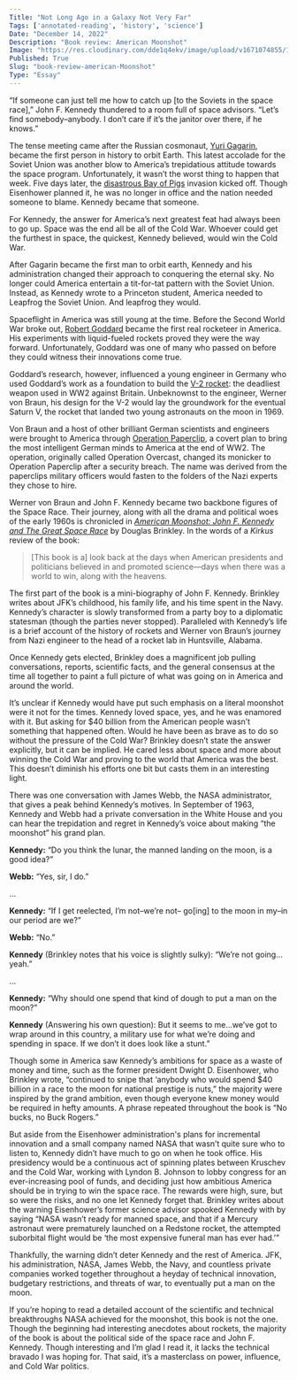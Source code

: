 ```yaml
---
Title: "Not Long Ago in a Galaxy Not Very Far"
Tags: ['annotated-reading', 'history', 'science']
Date: "December 14, 2022"
Description: "Book review: American Moonshot"
Image: "https://res.cloudinary.com/dde1q4ekv/image/upload/v1671074855/160210200403-01-john-f-kennedy-life-and-career-restricted_bq3xij.jpg"
Published: True
Slug: "book-review-american-Moonshot"
Type: "Essay"
---
```


“If someone can just tell me how to catch up [to the Soviets in the space race],” John F. Kennedy thundered to a room full of space advisors. “Let’s find somebody–anybody. I don’t care if it’s the janitor over there, if he knows.”

The tense meeting came after the Russian cosmonaut, [Yuri Gagarin](https://en.wikipedia.org/wiki/Yuri_Gagarin), became the first person in history to orbit Earth. This latest accolade for the Soviet Union was another blow to America’s trepidatious attitude towards the space program. Unfortunately, it wasn’t the worst thing to happen that week. Five days later, the [disastrous Bay of Pigs](https://www.thenewsherald.com/2021/04/18/bay-of-pigs-was-jfks-responsibility/#:~:text=U.S.%20involvement%20in%20the%20Bay,Pigs%20and%20took%20complete%20blame) invasion kicked off. Though Eisenhower planned it, he was no longer in office and the nation needed someone to blame. Kennedy became that someone.

For Kennedy, the answer for America’s next greatest feat had always been to go up. Space was the end all be all of the Cold War. Whoever could get the furthest in space, the quickest, Kennedy believed, would win the Cold War.

After Gagarin became the first man to orbit earth, Kennedy and his administration changed their approach to conquering the eternal sky. No longer could America entertain a tit-for-tat pattern with the Soviet Union. Instead, as Kennedy wrote to a Princeton student, America needed to Leapfrog the Soviet Union. And leapfrog they would.

Spaceflight in America was still young at the time. Before the Second World War broke out, [Robert Goddard](https://en.wikipedia.org/wiki/Robert_H._Goddard) became the first real rocketeer in America. His experiments with liquid-fueled rockets proved they were the way forward. Unfortunately, Goddard was one of many who passed on before they could witness their innovations come true.

Goddard’s research, however, influenced a young engineer in Germany who used Goddard’s work as a foundation to build the [V-2 rocket](https://airandspace.si.edu/collection-objects/missile-surface-surface-v-2-4/nasm_A19600342000#:~:text=The%20V%2D2%20rocket%2C%20developed,fuel%20rockets%20and%20launch%20vehicles): the deadliest weapon used in WW2 against Britain. Unbeknownst to the engineer, Werner von Braun, his design for the V-2 would lay the groundwork for the eventual Saturn V, the rocket that landed two young astronauts on the moon in 1969.

Von Braun and a host of other brilliant German scientists and engineers were brought to America through [Operation Paperclip](https://en.wikipedia.org/wiki/Operation_Paperclip), a covert plan to bring the most intelligent German minds to America at the end of WW2. The operation, originally called Operation Overcast, changed its monicker to Operation Paperclip after a security breach. The name was derived from the paperclips military officers would fasten to the folders of the Nazi experts they chose to hire.

Werner von Braun and John F. Kennedy became two backbone figures of the Space Race. Their journey, along with all the drama and political woes of the early 1960s is chronicled in *[American Moonshot: John F. Kennedy and The Great Space Race](https://www.amazon.com/American-Moonshot-Kennedy-Great-Space/dp/006265506X)* by Douglas Brinkley. In the words of a *Kirkus* review of the book:

> [This book is a] look back at the days when American presidents and politicians believed in and promoted science—days when there was a world to win, along with the heavens.
> 

The first part of the book is a mini-biography of John F. Kennedy. Brinkley writes about JFK’s childhood, his family life, and his time spent in the Navy. Kennedy’s character is slowly transformed from a party boy to a diplomatic statesman (though the parties never stopped). Paralleled with Kennedy’s life is a brief account of the history of rockets and Werner von Braun’s journey from Nazi engineer to the head of a rocket lab in Huntsville, Alabama.

Once Kennedy gets elected, Brinkley does a magnificent job pulling conversations, reports, scientific facts, and the general consensus at the time all together to paint a full picture of what was going on in America and around the world.

It’s unclear if Kennedy would have put such emphasis on a literal moonshot were it not for the times. Kennedy loved space, yes, and he was enamored with it. But asking for $40 billion from the American people wasn’t something that happened often. Would he have been as brave as to do so without the pressure of the Cold War? Brinkley doesn’t state the answer explicitly, but it can be implied. He cared less about space and more about winning the Cold War and proving to the world that America was the best. This doesn’t diminish his efforts one bit but casts them in an interesting light.

There was one conversation with James Webb, the NASA administrator, that gives a peak behind Kennedy’s motives. In September of 1963, Kennedy and Webb had a private conversation in the White House and you can hear the trepidation and regret in Kennedy’s voice about making “the moonshot” his grand plan.

**Kennedy:** “Do you think the lunar, the manned landing on the moon, is a good idea?”

**Webb:** “Yes, sir, I do.”

…

**Kennedy:** “If I get reelected, I’m not–we’re not– go[ing] to the moon in my–in our period are we?”

**Webb:** “No.”

**Kennedy** (Brinkley notes that his voice is slightly sulky): “We’re not going…yeah.”

…

**Kennedy:** “Why should one spend that kind of dough to put a man on the moon?”

**Kennedy** (Answering his own question): But it seems to me…we’ve got to wrap around in this country, a military use for what we’re doing and spending in space. If we don’t it does look like a stunt.”

Though some in America saw Kennedy’s ambitions for space as a waste of money and time, such as the former president Dwight D. Eisenhower, who Brinkley wrote, “continued to snipe that ‘anybody who would spend $40 billion in a race to the moon for national prestige is nuts,” the majority were inspired by the grand ambition, even though everyone knew money would be required in hefty amounts. A phrase repeated throughout the book is “No bucks, no Buck Rogers.”

But aside from the Eisenhower administration's plans for incremental innovation and a small company named NASA that wasn’t quite sure who to listen to, Kennedy didn’t have much to go on when he took office. His presidency would be a continuous act of spinning plates between Kruschev and the Cold War, working with Lyndon B. Johnson to lobby congress for an ever-increasing pool of funds, and deciding just how ambitious America should be in trying to win the space race. The rewards were high, sure, but so were the risks, and no one let Kennedy forget that. Brinkley writes about the warning Eisenhower’s former science advisor spooked Kennedy with by saying “NASA wasn’t ready for manned space, and that if a Mercury astronaut were prematurely launched on a Redstone rocket, the attempted suborbital flight would be ‘the most expensive funeral man has ever had.’”

Thankfully, the warning didn’t deter Kennedy and the rest of America. JFK, his administration, NASA, James Webb, the Navy, and countless private companies worked together throughout a heyday of technical innovation, budgetary restrictions, and threats of war, to eventually put a man on the moon.

If you’re hoping to read a detailed account of the scientific and technical breakthroughs NASA achieved for the moonshot, this book is not the one. Though the beginning had interesting anecdotes about rockets, the majority of the book is about the political side of the space race and John F. Kennedy. Though interesting and I’m glad I read it, it lacks the technical bravado I was hoping for. That said, it’s a masterclass on power, influence, and Cold War politics.